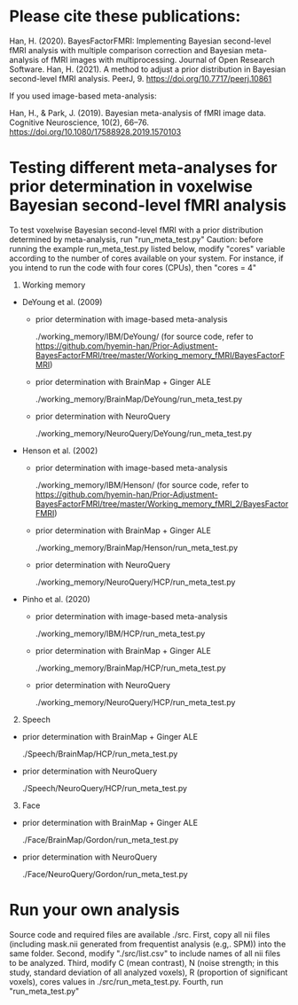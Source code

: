# Please cite these publications:

Han, H. (2020). BayesFactorFMRI: Implementing Bayesian second-level fMRI analysis with multiple comparison correction and Bayesian meta-analysis of fMRI images with multiprocessing. Journal of Open Research Software.
Han, H. (2021). A method to adjust a prior distribution in Bayesian second-level fMRI analysis. PeerJ, 9. https://doi.org/10.7717/peerj.10861

If you used image-based meta-analysis:</p>
Han, H., & Park, J. (2019). Bayesian meta-analysis of fMRI image data. Cognitive Neuroscience, 10(2), 66–76. https://doi.org/10.1080/17588928.2019.1570103

# Testing different meta-analyses for prior determination in voxelwise Bayesian second-level fMRI analysis

To test voxelwise Bayesian second-level fMRI with a prior distribution determined by meta-analysis, run "run_meta_test.py"
Caution: before running the example run_meta_test.py listed below, modify "cores" variable according to the number of cores available on your system. For instance, if you intend to run the code with four cores (CPUs), then "cores = 4" <p></p><p></p>

1. Working memory  </p>
- DeYoung et al. (2009) </p>
    - prior determination with image-based meta-analysis </p>
./working_memory/IBM/DeYoung/ (for source code, refer to https://github.com/hyemin-han/Prior-Adjustment-BayesFactorFMRI/tree/master/Working_memory_fMRI/BayesFactorFMRI) </p> 
    - prior determination with BrainMap + Ginger ALE </p>
./working_memory/BrainMap/DeYoung/run_meta_test.py </p>
    - prior determination with NeuroQuery </p>
./working_memory/NeuroQuery/DeYoung/run_meta_test.py </p></p>

- Henson et al. (2002)</p>
    - prior determination with image-based meta-analysis</p>
./working_memory/IBM/Henson/ (for source code, refer to https://github.com/hyemin-han/Prior-Adjustment-BayesFactorFMRI/tree/master/Working_memory_fMRI_2/BayesFactorFMRI)</p>
    - prior determination with BrainMap + Ginger ALE</p>
./working_memory/BrainMap/Henson/run_meta_test.py</p>
    - prior determination with NeuroQuery</p>
./working_memory/NeuroQuery/HCP/run_meta_test.py</p></p>

- Pinho et al. (2020)</p>
    - prior determination with image-based meta-analysis</p>
./working_memory/IBM/HCP/run_meta_test.py</p>
    - prior determination with BrainMap + Ginger ALE</p>
./working_memory/BrainMap/HCP/run_meta_test.py</p>
    - prior determination with NeuroQuery</p>
./working_memory/NeuroQuery/HCP/run_meta_test.py</p></p>

2. Speech</p>
- prior determination with BrainMap + Ginger ALE</p>
./Speech/BrainMap/HCP/run_meta_test.py</p>
- prior determination with NeuroQuery</p>
./Speech/NeuroQuery/HCP/run_meta_test.py</p></p>

3. Face</p>
- prior determination with BrainMap + Ginger ALE</p>
./Face/BrainMap/Gordon/run_meta_test.py</p>
- prior determination with NeuroQuery</p>
./Face/NeuroQuery/Gordon/run_meta_test.py</p></p>

# Run your own analysis
Source code and required files are available ./src. First, copy all nii files (including mask.nii generated from frequentist analysis (e.g,. SPM)) into the same folder. Second, modify "./src/list.csv" to include names of all nii files to be analyzed. Third, modify C (mean contrast), N (noise strength; in this study, standard deviation of all analyzed voxels), R (proportion of significant voxels), cores values in ./src/run_meta_test.py. Fourth, run "run_meta_test.py"
